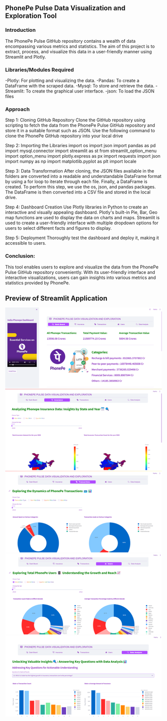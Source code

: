 ## PhonePe Pulse Data Visualization and Exploration Tool ##
### Introduction ###
The PhonePe Pulse GitHub repository contains a wealth of data encompassing various metrics and statistics. The aim of this project is to extract, process, and visualize this data in a user-friendly manner using Streamlit and Plotly.

### Libraries/Modules Required ###
-Plotly: For plotting and visualizing the data.
-Pandas: To create a DataFrame with the scraped data.
-Mysql: To store and retrieve the data.
-Streamlit: To create the graphical user interface.
-json: To load the JSON files

### Approach ###
Step 1: Cloning GitHub Repository
    Clone the GitHub repository using scripting to fetch the data from the PhonePe Pulse GitHub repository and store it in a suitable format such as JSON. Use the following command to clone the PhonePe GitHub repository into your local drive
 
Step 2: Importing the Libraries
    import os
    import json
    import pandas as pd
    import mysql.connector
    import streamlit as st
    from streamlit_option_menu import option_menu
    import plotly.express as px
    import requests
    import json
    import numpy as np
    import matplotlib.pyplot as plt
    import locale

Step 3: Data Transformation
    After cloning, the JSON files available in the folders are converted into a readable and understandable DataFrame format by using a for loop to iterate through each file. Finally, a DataFrame is created. To perform this step, we use the os, json, and pandas packages. The DataFrame is then converted into a CSV file and stored in the local drive.

Step 4: Dashboard Creation
    Use Plotly libraries in Python to create an interactive and visually appealing dashboard. Plotly's built-in Pie, Bar, Geo map functions are used to display the data on charts and maps. Streamlit is used to create a user-friendly interface with multiple dropdown options for users to select different facts and figures to display.

Step 5: Deployment
    Thoroughly test the dashboard and deploy it, making it accessible to users.

### Conclusion: ###
This tool enables users to explore and visualize the data from the PhonePe Pulse GitHub repository conveniently. With its user-friendly interface and interactive visualizations, users can gain insights into various metrics and statistics provided by PhonePe.

## Preview of Streamlit Application ##
![alt text](image.png)
![alt text](image-1.png)
![alt text](image-2.png)
![alt text](image-3.png)
![alt text](image-4.png)
